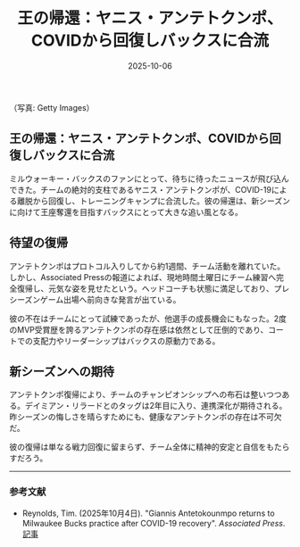 ﻿---
title: "王の帰還：ヤニス・アンテトクンポ、COVIDから回復しバックスに合流"
date: 2025-10-06
tags: [NBA, ヤニス・アンテトクンポ, バックス]
category: nba
image: /ltb-blog/nba_images/Giannis-Returns-to-Bucks-After-COVID.png
description: "ヤニス・アンテトクンポがCOVIDから回復してチームに復帰。復帰の背景とチームへの影響を現場の視点で解説します。"
---
（写真: Getty Images）

## 王の帰還：ヤニス・アンテトクンポ、COVIDから回復しバックスに合流

ミルウォーキー・バックスのファンにとって、待ちに待ったニュースが飛び込んできた。チームの絶対的支柱であるヤニス・アンテトクンポが、COVID-19による離脱から回復し、トレーニングキャンプに合流した。彼の帰還は、新シーズンに向けて王座奪還を目指すバックスにとって大きな追い風となる。

## 待望の復帰

アンテトクンポはプロトコル入りしてから約1週間、チーム活動を離れていた。しかし、Associated Pressの報道によれば、現地時間土曜日にチーム練習へ完全復帰し、元気な姿を見せたという。ヘッドコーチも状態に満足しており、プレシーズンゲーム出場へ前向きな発言が出ている。

彼の不在はチームにとって試練であったが、他選手の成長機会にもなった。2度のMVP受賞歴を誇るアンテトクンポの存在感は依然として圧倒的であり、コートでの支配力やリーダーシップはバックスの原動力である。

## 新シーズンへの期待

アンテトクンポ復帰により、チームのチャンピオンシップへの布石は整いつつある。デイミアン・リラードとのタッグは2年目に入り、連携深化が期待される。昨シーズンの悔しさを晴らすためにも、健康なアンテトクンポの存在は不可欠だ。

彼の復帰は単なる戦力回復に留まらず、チーム全体に精神的安定と自信をもたらすだろう。

---

### 参考文献

- Reynolds, Tim. (2025年10月4日). "Giannis Antetokounmpo returns to Milwaukee Bucks practice after COVID-19 recovery". *Associated Press*. [記事](https://www.nba.com/news/giannis-antetokounmpo-returns-to-milwaukee-bucks-practice-after-covid-19-recovery)
